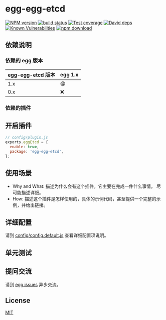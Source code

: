 # egg-egg-etcd

[![NPM version][npm-image]][npm-url]
[![build status][travis-image]][travis-url]
[![Test coverage][codecov-image]][codecov-url]
[![David deps][david-image]][david-url]
[![Known Vulnerabilities][snyk-image]][snyk-url]
[![npm download][download-image]][download-url]

[npm-image]: https://img.shields.io/npm/v/egg-egg-etcd.svg?style=flat-square
[npm-url]: https://npmjs.org/package/egg-egg-etcd
[travis-image]: https://img.shields.io/travis/eggjs/egg-egg-etcd.svg?style=flat-square
[travis-url]: https://travis-ci.org/eggjs/egg-egg-etcd
[codecov-image]: https://img.shields.io/codecov/c/github/eggjs/egg-egg-etcd.svg?style=flat-square
[codecov-url]: https://codecov.io/github/eggjs/egg-egg-etcd?branch=master
[david-image]: https://img.shields.io/david/eggjs/egg-egg-etcd.svg?style=flat-square
[david-url]: https://david-dm.org/eggjs/egg-egg-etcd
[snyk-image]: https://snyk.io/test/npm/egg-egg-etcd/badge.svg?style=flat-square
[snyk-url]: https://snyk.io/test/npm/egg-egg-etcd
[download-image]: https://img.shields.io/npm/dm/egg-egg-etcd.svg?style=flat-square
[download-url]: https://npmjs.org/package/egg-egg-etcd

<!--
Description here.
-->

## 依赖说明

### 依赖的 egg 版本

egg-egg-etcd 版本 | egg 1.x
--- | ---
1.x | 😁
0.x | ❌

### 依赖的插件
<!--

如果有依赖其它插件，请在这里特别说明。如

- security
- multipart

-->

## 开启插件

```js
// config/plugin.js
exports.eggEtcd = {
  enable: true,
  package: 'egg-egg-etcd',
};
```

## 使用场景

- Why and What: 描述为什么会有这个插件，它主要在完成一件什么事情。
尽可能描述详细。
- How: 描述这个插件是怎样使用的，具体的示例代码，甚至提供一个完整的示例，并给出链接。

## 详细配置

请到 [config/config.default.js](config/config.default.js) 查看详细配置项说明。

## 单元测试

<!-- 描述如何在单元测试中使用此插件，例如 schedule 如何触发。无则省略。-->

## 提问交流

请到 [egg issues](https://github.com/eggjs/egg/issues) 异步交流。

## License

[MIT](LICENSE)
